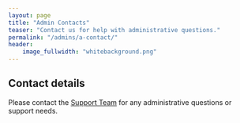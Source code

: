 ```yaml
---
layout: page
title: "Admin Contacts"
teaser: "Contact us for help with administrative questions."
permalink: "/admins/a-contact/"
header:
    image_fullwidth: "whitebackground.png"
---
```


## Contact details

Please contact the [Support Team](mailto:steam@tenet.ac.za) for any administrative questions or support needs.

